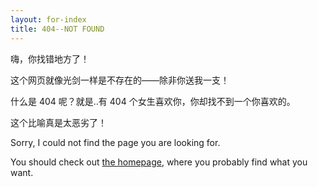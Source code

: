 ```yaml
---
layout: for-index
title: 404--NOT FOUND
---
```


嗨，你找错地方了！

这个网页就像光剑一样是不存在的——除非你送我一支！

什么是 404 呢？就是..有 404 个女生喜欢你，你却找不到一个你喜欢的。

这个比喻真是太恶劣了！

Sorry, I could not find the page you are looking for.

You should check out [the homepage](http://www.guoj.org/), where you probably find what you want.